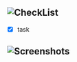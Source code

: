 ## ![CheckList](https://img.shields.io/badge/Checklist--green.svg?style=for-the-badge&logo=react)

- [x] task

## ![Screenshots](https://img.shields.io/badge/Screenshots--green.svg?style=for-the-badge&logo=react)
